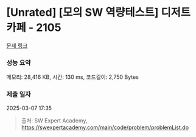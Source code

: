 # [Unrated] [모의 SW 역량테스트] 디저트 카페 - 2105 

[문제 링크](https://swexpertacademy.com/main/code/problem/problemDetail.do?contestProbId=AV5VwAr6APYDFAWu) 

### 성능 요약

메모리: 28,416 KB, 시간: 130 ms, 코드길이: 2,750 Bytes

### 제출 일자

2025-03-07 17:35



> 출처: SW Expert Academy, https://swexpertacademy.com/main/code/problem/problemList.do
